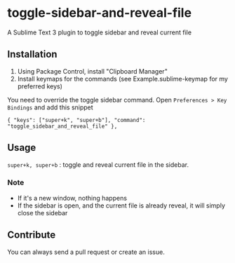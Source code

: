 # toggle-sidebar-and-reveal-file
A Sublime Text 3 plugin to toggle sidebar and reveal current file

## Installation

1. Using Package Control, install "Clipboard Manager"
2. Install keymaps for the commands (see Example.sublime-keymap for my preferred keys)

You need to override the toggle sidebar command. Open `Preferences > Key Bindings` and add this snippet

```
{ "keys": ["super+k", "super+b"], "command": "toggle_sidebar_and_reveal_file" },
```

## Usage

`super+k, super+b` : toggle and reveal current file in the sidebar. 

### Note
- If it's a new window, nothing happens
- If the sidebar is open, and the current file is already reveal, it will simply close the sidebar

## Contribute

You can always send a pull request or create an issue.